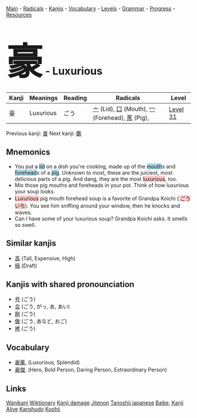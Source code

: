 <style> bigfont {font-size: 100px}</style>
[Main](../README.md) -
[Radicals](../radicals.md) -
[Kanjis](../kanjis.md) -
[Vocabulary](../vocabulary.md) -
[Levels](../levels.md) -
[Grammar](../grammar.md) - 
[Progress](../progress.md) -
[Resources](../resources.md)
# <bigfont> 豪</bigfont> - Luxurious 

| Kanji | Meanings | Reading | Radicals | Level |
| --- | --- | --- | --- | --- |
| 豪 | Luxurious | ごう | [亠](../radicals/亠.md) (Lid), [口](../radicals/口.md) (Mouth), [冖](../radicals/冖.md) (Forehead), [豕](../radicals/豕.md) (Pig),  | [Level 31](../levels/wk_level31.md) |

Previous kanji: [普](普.md) Next kanji: [鑑](鑑.md) 

## Mnemonics
 * You put a <span style="background-color:#ADD8E6"> lid</span> on a dish you're cooking, made up of the <span style="background-color:#ADD8E6"> mouth</span>s and <span style="background-color:#ADD8E6"> forehead</span>s of a <span style="background-color:#ADD8E6"> pig</span>. Unknown to most, these are the juiciest, most delicious parts of a pig. And dang, they are the most <span style="background-color:#ffcccb"> luxurious</span>, too.
* Mix those pig mouths and foreheads in your pot. Think of how luxurious your soup looks.
* <span style="background-color:#ffcccb"> Luxurious</span> pig mouth forehead soup is a favorite of Grandpa Koichi (<span style="background-color:#ffcccb"> ごういち</span>). You see him sniffing around your window, then he knocks and waves.
* Can I have some of your luxurious soup? Grandpa Koichi asks. It smells so swell.


## Similar kanjis
 * [高](高.md) (Tall, Expensive, High)
* [稿](稿.md) (Draft)



## Kanjis with shared pronounciation
 * [号](号.md) (ごう)
* [合](合.md) (ごう, がっ, あ, あい)
* [剛](剛.md) (ごう)
* [傲](傲.md) (ごう, あなど, おご)
* [拷](拷.md) (ごう)



## Vocabulary
 * [豪華](../vocabulary/豪.md), (Luxurious, Splendid)
* [豪傑](../vocabulary/豪.md), (Hero, Bold Person, Daring Person, Extraordinary Person)




## Links 


[Wanikani](https://www.wanikani.com/kanji/豪)
[Wiktionary](https://en.wiktionary.org/wiki/豪)
[Kanji damage](http://www.kanjidamage.com/kanji/search?utf8=✓&q=豪)
[Jitenon](https://jitenon.com/kanji/豪)
[Tanoshii japanese](https://www.tanoshiijapanese.com/dictionary/kanji.cfm?k=豪)
[Baike](https://baike.baidu.com/item/豪),
[Kanji Alive](https://app.kanjialive.com/豪)
[Kanshudo](https://www.kanshudo.com/searchmn?q=豪)
[Koohii](https://kanji.koohii.com/study/kanji/豪)
